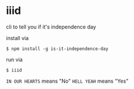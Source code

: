 iiid
=====

cli to tell you if it's independence day

install via

`$ npm install -g is-it-independence-day`

run via

`$ iiid`

`IN OUR HEARTS` means "No"
`HELL YEAH` means "Yes"